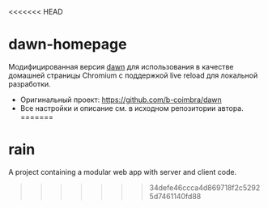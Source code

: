 <<<<<<< HEAD
# dawn-homepage

Модифицированная версия [dawn](https://github.com/b-coimbra/dawn) для использования в качестве домашней страницы Chromium с поддержкой live reload для локальной разработки.

- Оригинальный проект: https://github.com/b-coimbra/dawn
- Все настройки и описание см. в исходном репозитории автора.
=======
# rain
A project containing a modular web app with server and client code.
>>>>>>> 34defe46ccca4d869718f2c52925d7461140fd88
